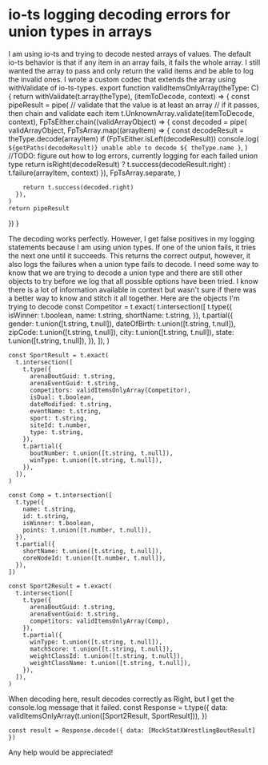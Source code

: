
# io-ts logging decoding errors for union types in arrays

I am using io-ts and trying to decode nested arrays of values. The default io-ts behavior is that if any item in an array fails, it fails the whole array. I still wanted the array to pass and only return the valid items and be able to log the invalid ones. I wrote a custom codec that extends the array using withValidate of io-ts-types.
export function validItemsOnlyArray<C extends t.Mixed>(theType: C) {
  return withValidate(t.array(theType), (itemToDecode, context) => {
    const pipeResult = pipe(
      // validate that the value is at least an array
      // if it passes, then chain and validate each item
      t.UnknownArray.validate(itemToDecode, context),
      FpTsEither.chain((validArrayObject) => {
        const decoded = pipe(
          validArrayObject,
          FpTsArray.map((arrayItem) => {
            const decodeResult = theType.decode(arrayItem)
            if (FpTsEither.isLeft(decodeResult))
              console.log(
                `${getPaths(decodeResult)} unable able to decode ${
                  theType.name
                }`,
              )
            //TODO: figure out how to log errors, currently logging for each failed union type
            return isRight(decodeResult)
              ? t.success(decodeResult.right)
              : t.failure(arrayItem, context)
          }),
          FpTsArray.separate,
        )

        return t.success(decoded.right)
      }),
    )
    return pipeResult
  })
}

The decoding works perfectly. However, I get false positives in my logging statements because I am using union types. If one of the union fails, it tries the next one until it succeeds. This returns the correct output, however, it also logs the failures when a union type fails to decode.
I need some way to know that we are trying to decode a union type and there are still other objects to try before we log that all possible options have been tried. I know there is a lot of information available in context but wasn't sure if there was a better way to know and stitch it all together.
Here are the objects I'm trying to decode
const Competitor = t.exact(
      t.intersection([
        t.type({
          isWinner: t.boolean,
          name: t.string,
          shortName: t.string,
        }),
        t.partial({
          gender: t.union([t.string, t.null]),
          dateOfBirth: t.union([t.string, t.null]),
          zipCode: t.union([t.string, t.null]),
          city: t.union([t.string, t.null]),
          state: t.union([t.string, t.null]),
        }),
      ]),
    )

    const SportResult = t.exact(
      t.intersection([
        t.type({
          arenaBoutGuid: t.string,
          arenaEventGuid: t.string,
          competitors: validItemsOnlyArray(Competitor),
          isDual: t.boolean,
          dateModified: t.string,
          eventName: t.string,
          sport: t.string,
          siteId: t.number,
          type: t.string,
        }),
        t.partial({
          boutNumber: t.union([t.string, t.null]),
          winType: t.union([t.string, t.null]),
        }),
      ]),
    )

    const Comp = t.intersection([
      t.type({
        name: t.string,
        id: t.string,
        isWinner: t.boolean,
        points: t.union([t.number, t.null]),
      }),
      t.partial({
        shortName: t.union([t.string, t.null]),
        coreNodeId: t.union([t.number, t.null]),
      }),
    ])

    const Sport2Result = t.exact(
      t.intersection([
        t.type({
          arenaBoutGuid: t.string,
          arenaEventGuid: t.string,
          competitors: validItemsOnlyArray(Comp),
        }),
        t.partial({
          winType: t.union([t.string, t.null]),
          matchScore: t.union([t.string, t.null]),
          weightClassId: t.union([t.string, t.null]),
          weightClassName: t.union([t.string, t.null]),
        }),
      ]),
    )

When decoding here, result decodes correctly as Right, but I get the console.log message that it failed.
    const Response = t.type({
      data: validItemsOnlyArray(t.union([Sport2Result, SportResult])),
    })

    const result = Response.decode({ data: [MockStatXWrestlingBoutResult] })

Any help would be appreciated!

        